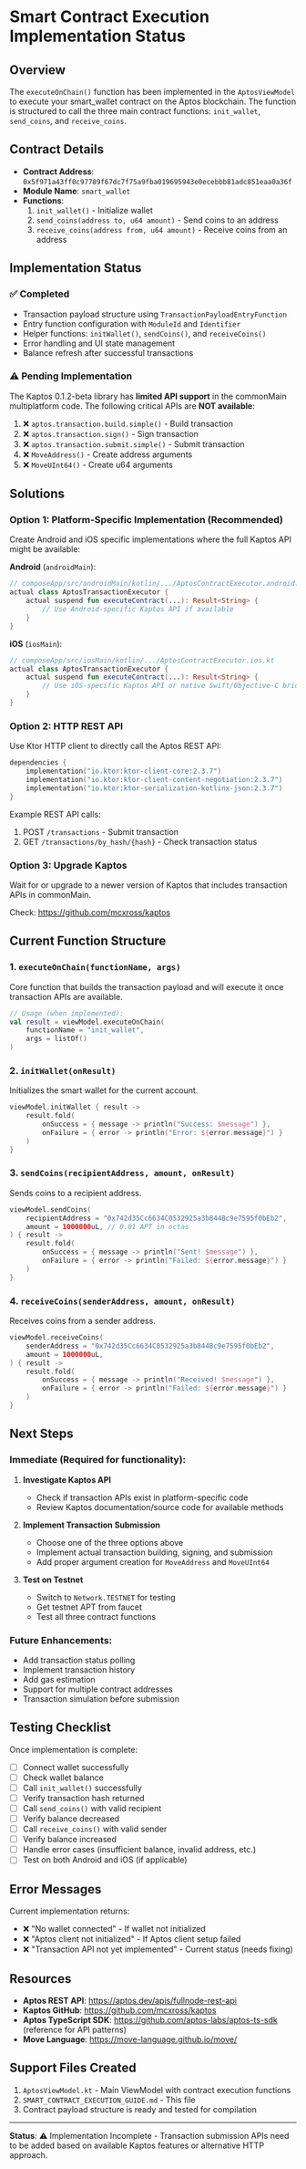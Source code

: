 # Smart Contract Execution Implementation Status

## Overview
The `executeOnChain()` function has been implemented in the `AptosViewModel` to execute your smart_wallet contract on the Aptos blockchain. The function is structured to call the three main contract functions: `init_wallet`, `send_coins`, and `receive_coins`.

## Contract Details
- **Contract Address**: `0x5f971a43ff0c97789f67dc7f75a9fba019695943e0ecebbb81adc851eaa0a36f`
- **Module Name**: `smart_wallet`
- **Functions**:
  1. `init_wallet()` - Initialize wallet
  2. `send_coins(address to, u64 amount)` - Send coins to an address
  3. `receive_coins(address from, u64 amount)` - Receive coins from an address

## Implementation Status

### ✅ Completed
- Transaction payload structure using `TransactionPayloadEntryFunction`
- Entry function configuration with `ModuleId` and `Identifier`
- Helper functions: `initWallet()`, `sendCoins()`, and `receiveCoins()`
- Error handling and UI state management
- Balance refresh after successful transactions

### ⚠️ Pending Implementation
The Kaptos 0.1.2-beta library has **limited API support** in the commonMain multiplatform code. The following critical APIs are **NOT available**:

1. ❌ `aptos.transaction.build.simple()` - Build transaction
2. ❌ `aptos.transaction.sign()` - Sign transaction  
3. ❌ `aptos.transaction.submit.simple()` - Submit transaction
4. ❌ `MoveAddress()` - Create address arguments
5. ❌ `MoveUInt64()` - Create u64 arguments

## Solutions

### Option 1: Platform-Specific Implementation (Recommended)
Create Android and iOS specific implementations where the full Kaptos API might be available:

**Android** (`androidMain`):
```kotlin
// composeApp/src/androidMain/kotlin/.../AptosContractExecutor.android.kt
actual class AptosTransactionExecutor {
    actual suspend fun executeContract(...): Result<String> {
        // Use Android-specific Kaptos API if available
    }
}
```

**iOS** (`iosMain`):
```kotlin
// composeApp/src/iosMain/kotlin/.../AptosContractExecutor.ios.kt
actual class AptosTransactionExecutor {
    actual suspend fun executeContract(...): Result<String> {
        // Use iOS-specific Kaptos API or native Swift/Objective-C bridge
    }
}
```

### Option 2: HTTP REST API
Use Ktor HTTP client to directly call the Aptos REST API:

```kotlin
dependencies {
    implementation("io.ktor:ktor-client-core:2.3.7")
    implementation("io.ktor:ktor-client-content-negotiation:2.3.7")
    implementation("io.ktor:ktor-serialization-kotlinx-json:2.3.7")
}
```

Example REST API calls:
1. POST `/transactions` - Submit transaction
2. GET `/transactions/by_hash/{hash}` - Check transaction status

### Option 3: Upgrade Kaptos
Wait for or upgrade to a newer version of Kaptos that includes transaction APIs in commonMain.

Check: https://github.com/mcxross/kaptos

## Current Function Structure

### 1. `executeOnChain(functionName, args)`
Core function that builds the transaction payload and will execute it once transaction APIs are available.

```kotlin
// Usage (when implemented):
val result = viewModel.executeOnChain(
    functionName = "init_wallet",
    args = listOf()
)
```

### 2. `initWallet(onResult)`
Initializes the smart wallet for the current account.

```kotlin
viewModel.initWallet { result ->
    result.fold(
        onSuccess = { message -> println("Success: $message") },
        onFailure = { error -> println("Error: ${error.message}") }
    )
}
```

### 3. `sendCoins(recipientAddress, amount, onResult)`
Sends coins to a recipient address.

```kotlin
viewModel.sendCoins(
    recipientAddress = "0x742d35Cc6634C0532925a3b844Bc9e7595f0bEb2",
    amount = 1000000uL, // 0.01 APT in octas
) { result ->
    result.fold(
        onSuccess = { message -> println("Sent! $message") },
        onFailure = { error -> println("Failed: ${error.message}") }
    )
}
```

### 4. `receiveCoins(senderAddress, amount, onResult)`
Receives coins from a sender address.

```kotlin
viewModel.receiveCoins(
    senderAddress = "0x742d35Cc6634C0532925a3b844Bc9e7595f0bEb2",
    amount = 1000000uL,
) { result ->
    result.fold(
        onSuccess = { message -> println("Received! $message") },
        onFailure = { error -> println("Failed: ${error.message}") }
    )
}
```

## Next Steps

### Immediate (Required for functionality):
1. **Investigate Kaptos API**
   - Check if transaction APIs exist in platform-specific code
   - Review Kaptos documentation/source code for available methods

2. **Implement Transaction Submission**
   - Choose one of the three options above
   - Implement actual transaction building, signing, and submission
   - Add proper argument creation for `MoveAddress` and `MoveUInt64`

3. **Test on Testnet**
   - Switch to `Network.TESTNET` for testing
   - Get testnet APT from faucet
   - Test all three contract functions

### Future Enhancements:
- Add transaction status polling
- Implement transaction history
- Add gas estimation
- Support for multiple contract addresses
- Transaction simulation before submission

## Testing Checklist

Once implementation is complete:

- [ ] Connect wallet successfully
- [ ] Check wallet balance
- [ ] Call `init_wallet()` successfully
- [ ] Verify transaction hash returned
- [ ] Call `send_coins()` with valid recipient
- [ ] Verify balance decreased
- [ ] Call `receive_coins()` with valid sender
- [ ] Verify balance increased
- [ ] Handle error cases (insufficient balance, invalid address, etc.)
- [ ] Test on both Android and iOS (if applicable)

## Error Messages

Current implementation returns:
- ❌ "No wallet connected" - If wallet not initialized
- ❌ "Aptos client not initialized" - If Aptos client setup failed
- ❌ "Transaction API not yet implemented" - Current status (needs fixing)

## Resources

- **Aptos REST API**: https://aptos.dev/apis/fullnode-rest-api
- **Kaptos GitHub**: https://github.com/mcxross/kaptos
- **Aptos TypeScript SDK**: https://github.com/aptos-labs/aptos-ts-sdk (reference for API patterns)
- **Move Language**: https://move-language.github.io/move/

## Support Files Created

1. `AptosViewModel.kt` - Main ViewModel with contract execution functions
2. `SMART_CONTRACT_EXECUTION_GUIDE.md` - This file
3. Contract payload structure is ready and tested for compilation

---

**Status**: ⚠️ Implementation Incomplete - Transaction submission APIs need to be added based on available Kaptos features or alternative HTTP approach.

